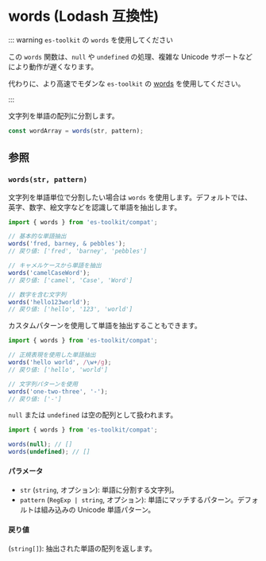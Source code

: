# words (Lodash 互換性)

::: warning `es-toolkit` の `words` を使用してください

この `words` 関数は、`null` や `undefined` の処理、複雑な Unicode サポートなどにより動作が遅くなります。

代わりに、より高速でモダンな `es-toolkit` の [words](../../string/words.md) を使用してください。

:::

文字列を単語の配列に分割します。

```typescript
const wordArray = words(str, pattern);
```

## 参照

### `words(str, pattern)`

文字列を単語単位で分割したい場合は `words` を使用します。デフォルトでは、英字、数字、絵文字などを認識して単語を抽出します。

```typescript
import { words } from 'es-toolkit/compat';

// 基本的な単語抽出
words('fred, barney, & pebbles');
// 戻り値: ['fred', 'barney', 'pebbles']

// キャメルケースから単語を抽出
words('camelCaseWord');
// 戻り値: ['camel', 'Case', 'Word']

// 数字を含む文字列
words('hello123world');
// 戻り値: ['hello', '123', 'world']
```

カスタムパターンを使用して単語を抽出することもできます。

```typescript
import { words } from 'es-toolkit/compat';

// 正規表現を使用した単語抽出
words('hello world', /\w+/g);
// 戻り値: ['hello', 'world']

// 文字列パターンを使用
words('one-two-three', '-');
// 戻り値: ['-']
```

`null` または `undefined` は空の配列として扱われます。

```typescript
import { words } from 'es-toolkit/compat';

words(null); // []
words(undefined); // []
```

#### パラメータ

- `str` (`string`, オプション): 単語に分割する文字列。
- `pattern` (`RegExp | string`, オプション): 単語にマッチするパターン。デフォルトは組み込みの Unicode 単語パターン。

#### 戻り値

(`string[]`): 抽出された単語の配列を返します。
